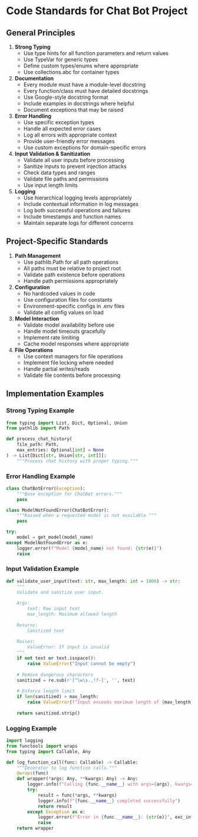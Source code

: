 # Code Standards for Chat Bot Project

## General Principles




1. **Strong Typing**
   * Use type hints for all function parameters and return values
   * Use TypeVar for generic types
   * Define custom types/enums where appropriate
   * Use collections.abc for container types
2. **Documentation**
   * Every module must have a module-level docstring
   * Every function/class must have detailed docstrings
   * Use Google-style docstring format
   * Include examples in docstrings where helpful
   * Document exceptions that may be raised
3. **Error Handling**
   * Use specific exception types
   * Handle all expected error cases
   * Log all errors with appropriate context
   * Provide user-friendly error messages
   * Use custom exceptions for domain-specific errors
4. **Input Validation & Sanitization**
   * Validate all user inputs before processing
   * Sanitize inputs to prevent injection attacks
   * Check data types and ranges
   * Validate file paths and permissions
   * Use input length limits
5. **Logging**
   * Use hierarchical logging levels appropriately
   * Include contextual information in log messages
   * Log both successful operations and failures
   * Include timestamps and function names
   * Maintain separate logs for different concerns

## Project-Specific Standards




1. **Path Management**
   * Use pathlib.Path for all path operations
   * All paths must be relative to project root
   * Validate path existence before operations
   * Handle path permissions appropriately
2. **Configuration**
   * No hardcoded values in code
   * Use configuration files for constants
   * Environment-specific configs in .env files
   * Validate all config values on load
3. **Model Interaction**
   * Validate model availability before use
   * Handle model timeouts gracefully
   * Implement rate limiting
   * Cache model responses where appropriate
4. **File Operations**
   * Use context managers for file operations
   * Implement file locking where needed
   * Handle partial writes/reads
   * Validate file contents before processing

## Implementation Examples

### Strong Typing Example

```python
from typing import List, Dict, Optional, Union
from pathlib import Path

def process_chat_history(
    file_path: Path,
    max_entries: Optional[int] = None
) -> List[Dict[str, Union[str, int]]]:
    """Process chat history with proper typing."""
```

### Error Handling Example

```python
class ChatBotError(Exception):
    """Base exception for ChatBot errors."""
    pass

class ModelNotFoundError(ChatBotError):
    """Raised when a requested model is not available."""
    pass

try:
    model = get_model(model_name)
except ModelNotFoundError as e:
    logger.error(f"Model {model_name} not found: {str(e)}")
    raise
```

### Input Validation Example

```python
def validate_user_input(text: str, max_length: int = 1000) -> str:
    """
    Validate and sanitize user input.
    
    Args:
        text: Raw input text
        max_length: Maximum allowed length
        
    Returns:
        Sanitized text
        
    Raises:
        ValueError: If input is invalid
    """
    if not text or text.isspace():
        raise ValueError("Input cannot be empty")
    
    # Remove dangerous characters
    sanitized = re.sub(r'[^\w\s.,!?-]', '', text)
    
    # Enforce length limit
    if len(sanitized) > max_length:
        raise ValueError(f"Input exceeds maximum length of {max_length}")
        
    return sanitized.strip()
```

### Logging Example

```python
import logging
from functools import wraps
from typing import Callable, Any

def log_function_call(func: Callable) -> Callable:
    """Decorator to log function calls."""
    @wraps(func)
    def wrapper(*args: Any, **kwargs: Any) -> Any:
        logger.info(f"Calling {func.__name__} with args={args}, kwargs={kwargs}")
        try:
            result = func(*args, **kwargs)
            logger.info(f"{func.__name__} completed successfully")
            return result
        except Exception as e:
            logger.error(f"Error in {func.__name__}: {str(e)}", exc_info=True)
            raise
    return wrapper
```


